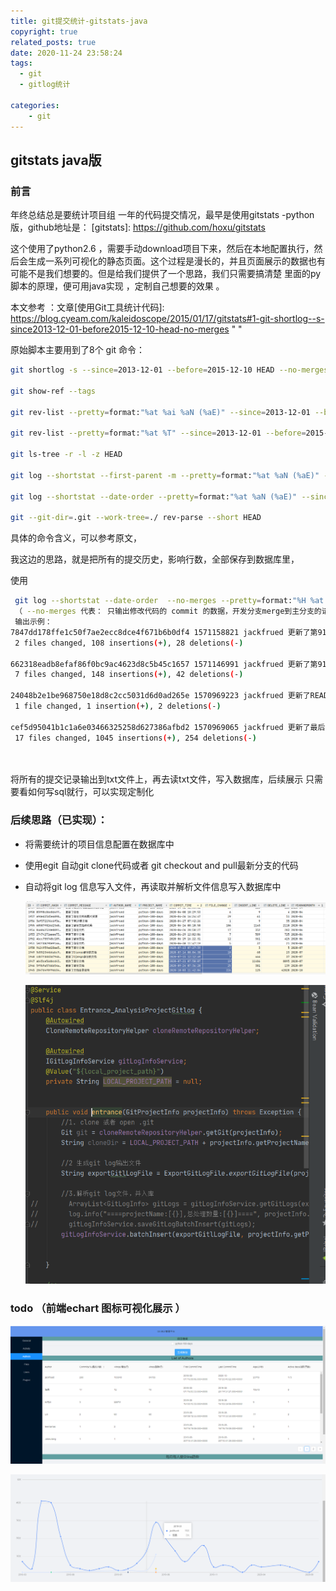 ```yaml
---
title: git提交统计-gitstats-java
copyright: true
related_posts: true
date: 2020-11-24 23:58:24
tags: 
  - git
  - gitlog统计
    
categories: 
	- git
---
```


## gitstats java版

### 前言

年终总结总是要统计项目组 一年的代码提交情况，最早是使用gitstats -python版，github地址是：
[gitstats]: https://github.com/hoxu/gitstats

这个使用了python2.6 ，需要手动download项目下来，然后在本地配置执行，然后会生成一系列可视化的静态页面。这个过程是漫长的，并且页面展示的数据也有可能不是我们想要的。但是给我们提供了一个思路，我们只需要搞清楚 里面的py脚本的原理，便可用java实现 ，定制自己想要的效果 。

本文参考 ：文章[使用Git工具统计代码]: https://blog.cyeam.com/kaleidoscope/2015/01/17/gitstats#1-git-shortlog--s-since2013-12-01-before2015-12-10-head-no-merges	" "



原始脚本主要用到了8个 git 命令：

```bash
git shortlog -s --since=2013-12-01 --before=2015-12-10 HEAD --no-merges

git show-ref --tags

git rev-list --pretty=format:"%at %ai %aN (%aE)" --since=2013-12-01 --before=2015-12-10 HEAD | grep -v ^commit

git rev-list --pretty=format:"%at %T" --since=2013-12-01 --before=2015-12-10 HEAD | grep -v ^commit

git ls-tree -r -l -z HEAD

git log --shortstat --first-parent -m --pretty=format:"%at %aN (%aE)" --since=2013-12-01 --before=2015-12-10 HEAD

git log --shortstat --date-order --pretty=format:"%at %aN (%aE)" --since=2013-12-01 --before=2015-12-10 HEAD

git --git-dir=.git --work-tree=./ rev-parse --short HEAD
```

具体的命令含义，可以参考原文，

我这边的思路，就是把所有的提交历史，影响行数，全部保存到数据库里，

使用 

```bash
 git log --shortstat --date-order  --no-merges --pretty=format:"%H %at %an %s "   HEAD
 （ --no-merges 代表： 只输出修改代码的 commit 的数据，开发分支merge到主分支的请求的commit 是不会被统计的）
 输出示例： 
7847dd178ffe1c50f7ae2ecc8dce4f671b6b0df4 1571158821 jackfrued 更新了第91天的文档和资源
 2 files changed, 108 insertions(+), 28 deletions(-)

662318eadb8efaf86f0bc9ac4623d8c5b45c1657 1571146991 jackfrued 更新了第91天的内容
 7 files changed, 148 insertions(+), 42 deletions(-)

24048b2e1be968750e18d8c2cc5031d6d0ad265e 1570969223 jackfrued 更新了README.md文件
 1 file changed, 1 insertion(+), 2 deletions(-)

cef5d95041b1c1a6e03466325258d627386afbd2 1570969065 jackfrued 更新了最后10天的文档
 17 files changed, 1045 insertions(+), 254 deletions(-)

 
```

将所有的提交记录输出到txt文件上，再去读txt文件，写入数据库，后续展示 只需要看如何写sql就行，可以实现定制化

### 后续思路（已实现）：

- 将需要统计的项目信息配置在数据库中

- 使用egit 自动git clone代码或者 git checkout  and pull最新分支的代码

- 自动将git log 信息写入文件，再读取并解析文件信息写入数据库中 

  ![](/uploads/gitstats-vue/data-back.png)

  ![](/uploads/gitstats-vue/back-code.png)
###  todo （前端echart  图标可视化展示 ）

![](/uploads/gitstats-vue/front-page.png)

![](/uploads/gitstats-vue/front-page02.png)

